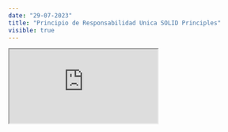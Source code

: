 ```yaml
---
date: "29-07-2023"
title: "Principio de Responsabilidad Unica SOLID Principles"
visible: true
---
```

<iframe src="https://www.youtube.com/embed/VXlhho-fcHs" allowfullscreen></iframe>
